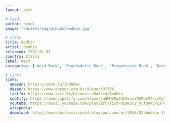 ```yaml
---
layout: post

# Feed
author: kvnol
image: '/assets/img/albums/bodkin.jpg'

# Infos
title: Bodkin
artist: Bodkin
released: 1972-01-01
country: Itália
label: West
categories: ['Acid Rock', 'Psychedelic Rock', 'Progressive Rock', 'Hard Rock']

# Links
links:
  amazon: https://amzn.to/3bVBAmc
  deezer: https://www.deezer.com/br/album/437396
  lastfm: https://www.last.fm/pt/music/Bodkin/Bodkin
  spotify: https://open.spotify.com/album/4qGMNbPg2dhGsuvYQSReLM?si=Oylj2vOYTf6Ecz-fmGIgAQ
  youtube: https://music.youtube.com/playlist?list=OLAK5uy_kCfDyRvTEsFMb6TBFTTeN2wjfpm6TIYMc
  wikipedia:
  download: http://murodoclassicrock4.blogspot.com.br/2016/02/bodkin-1972.html
---
```

